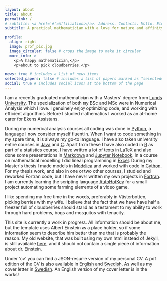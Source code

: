 ```yaml
---
layout: about
title: about
permalink: /
# subtitle: <a href='#'>Affiliations</a>. Address. Contacts. Motto. Etc.
subtitle: A practical mathematician with a love for nature and affinity for cooking

profile:
  align: right
  image: prof_pic.jpg
  image_circular: false # crops the image to make it circular
  more_info: >
    <p>A happy mathematician,</p>
    <p>about to pick cloudberries.</p>

news: true # includes a list of news items
selected_papers: false # includes a list of papers marked as "selected={true}"
social: true # includes social icons at the bottom of the page
---
```


I am a recently graduated mathematician with a Masters' degree from [Lunds University](https://www.lunduniversity.lu.se). The specialization of both my BSc and MSc were in Numerical Analysis which I love. I genuinely enjoy optimizing code, and working with efficient algorithms. Before I studied mathematics I worked as an at-home carer for Ekens Assistans.

During my numerical analysis courses all coding was done in [Python](https://en.wikipedia.org/wiki/Python_(programming_language)), a language I now consider myself fluent in. When I want to code something in my spare time, it is always my go-to language. I have also taken university entire courses in [Java](https://en.wikipedia.org/wiki/Java_(programming_language)) and [C](https://en.wikipedia.org/wiki/C_(programming_language)). Apart from these I have also coded in [R](https://en.wikipedia.org/wiki/R_(programming_language)) as part of a statistics course, I have written a lot of texts in [LaTeX](https://en.wikipedia.org/wiki/LaTeX) and also done some presentations in [Markdown](https://en.wikipedia.org/wiki/Markdown) and [Jupyter Notebook](https://en.wikipedia.org/wiki/Project_Jupyter#Jupyter_Notebook). In a course on mathematical modelling I did linear programming in [Excel](https://en.wikipedia.org/wiki/Microsoft_Excel). During my Master's thesis I made models in [Modelica](https://en.wikipedia.org/wiki/Modelica) and worked with code in [Cython](https://en.wikipedia.org/wiki/Cython). For my thesis work, and also in one or two other courses, I studied and reworked Fortran code, but I have never written my own projects in [Fortran](https://en.wikipedia.org/wiki/Fortran). I am currently learning the scripting language [AutoHotKey](https://en.wikipedia.org/wiki/AutoHotkey) for a small project automating some farming elements of a video game.


I like spending my free time in the woods, preferably in Västerbotten, picking berries with my wife. I believe that the fact that we have have half a freezer full of cloudberries should stand as a testament to my ability to work through hard problems, bogs and mosquitos with tenacity.

This site is currently a work in progress. All information should be about me, but the template uses Albert Einstein as a place holder, so if some information seem to describe him better than me that is probably the reason. My old website, that was built using my own html instead of Jekyll, is still available [here](/oldsite/index.html), and it should not contain a single piece of information about dr. Einstein.

Under 'cv' you can find a JSON-resume version of my personal CV. A pdf edition of the CV is also available in [English](/assets/pdf/CV_Thomas_Renstrom_en.pdf) and [Swedish](/assets/pdf/CV_Thomas_Renstrom_sv.pdf). As well as my cover letter in [Swedish](/assets/pdf/personligt_brev.pdf). An English version of my cover letter is in the works!

<!-- This theme is set up to use [Font Awesome icons](https://fontawesome.com/) and [Academicons](https://jpswalsh.github.io/academicons/), like the ones below. -->
